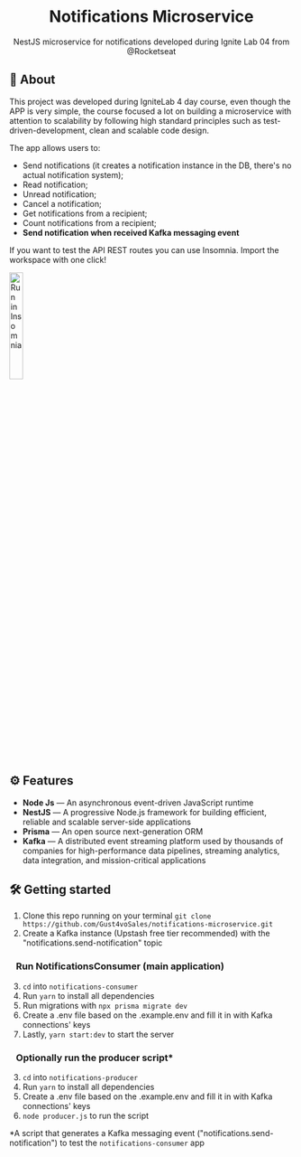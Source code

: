 <h1 align="center">
Notifications Microservice
</h1>

<p align="center">NestJS microservice for notifications developed during Ignite Lab 04 from @Rocketseat</p>

## 📜 About
This project was developed during IgniteLab 4 day course, even though the APP is very simple, the course focused a lot on building a microservice with attention to scalability by following high standard principles such as test-driven-development, clean and scalable code design.

The app allows users to:
 - Send notifications (it creates a notification instance in the DB, there's no actual notification system);
 - Read notification;
 - Unread notification;
 - Cancel a notification;
 - Get notifications from a recipient;
 - Count notifications from a recipient;
 - **Send notification when received Kafka messaging event**

If you want to test the API REST routes you can use Insomnia. Import the workspace with one click! 

<a href="https://insomnia.rest/run/?label=NotificationsMicroservice&uri=https://github.com/Gust4voSales/notifications-microservice/blob/master/notifications-consumer/Insomnia.json" target="_blank"><img src="https://insomnia.rest/images/run.svg" alt="Run in Insomnia" width="22%"></a>

## ⚙ Features
[//]: # (Add the features of your project here:)
- **Node Js** — An asynchronous event-driven JavaScript runtime
- **NestJS** — A progressive Node.js framework for building efficient, reliable and scalable server-side applications
- **Prisma** — An open source next-generation ORM
- **Kafka** — A distributed event streaming platform used by thousands of companies for high-performance data pipelines, streaming analytics, data integration, and mission-critical applications

## 🛠 Getting started
1. Clone this repo running on your terminal ````git clone https://github.com/Gust4voSales/notifications-microservice.git```` 
2. Create a Kafka instance (Upstash free tier recommended) with the "notifications.send-notification" topic

### &nbsp; &nbsp;Run NotificationsConsumer (main application)
3. `cd` into `notifications-consumer`
4. Run ```yarn``` to install all dependencies
5. Run migrations with `npx prisma migrate dev`
6. Create a .env file based on the .example.env and fill it in with Kafka connections' keys
7. Lastly, `yarn start:dev` to start the server

### &nbsp; &nbsp;Optionally run the producer script* 
3. `cd` into `notifications-producer`
4. Run ```yarn``` to install all dependencies
5. Create a .env file based on the .example.env and fill it in with Kafka connections' keys
6. `node producer.js` to run the script

*A script that generates a Kafka messaging event ("notifications.send-notification") to test the `notifications-consumer` app
